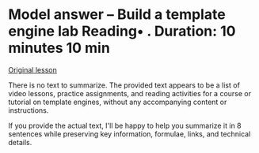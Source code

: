 # Model answer – Build a template engine lab Reading• . Duration: 10 minutes 10 min

[Original lesson](https://www.coursera.org/learn/uol-web-development/supplement/Ys1m8/model-answer-build-a-template-engine-lab)

There is no text to summarize. The provided text appears to be a list of video lessons, practice assignments, and reading activities for a course or tutorial on template engines, without any accompanying content or instructions. 

If you provide the actual text, I'll be happy to help you summarize it in 8 sentences while preserving key information, formulae, links, and technical details.

